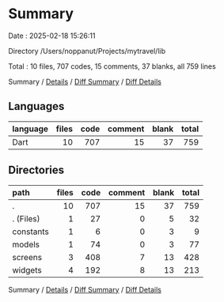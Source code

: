 # Summary

Date : 2025-02-18 15:26:11

Directory /Users/noppanut/Projects/mytravel/lib

Total : 10 files,  707 codes, 15 comments, 37 blanks, all 759 lines

Summary / [Details](details.md) / [Diff Summary](diff.md) / [Diff Details](diff-details.md)

## Languages
| language | files | code | comment | blank | total |
| :--- | ---: | ---: | ---: | ---: | ---: |
| Dart | 10 | 707 | 15 | 37 | 759 |

## Directories
| path | files | code | comment | blank | total |
| :--- | ---: | ---: | ---: | ---: | ---: |
| . | 10 | 707 | 15 | 37 | 759 |
| . (Files) | 1 | 27 | 0 | 5 | 32 |
| constants | 1 | 6 | 0 | 3 | 9 |
| models | 1 | 74 | 0 | 3 | 77 |
| screens | 3 | 408 | 7 | 13 | 428 |
| widgets | 4 | 192 | 8 | 13 | 213 |

Summary / [Details](details.md) / [Diff Summary](diff.md) / [Diff Details](diff-details.md)